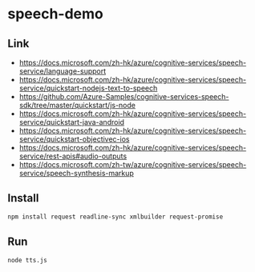 # speech-demo

## Link

- https://docs.microsoft.com/zh-hk/azure/cognitive-services/speech-service/language-support
- https://docs.microsoft.com/zh-hk/azure/cognitive-services/speech-service/quickstart-nodejs-text-to-speech
- https://github.com/Azure-Samples/cognitive-services-speech-sdk/tree/master/quickstart/js-node
- https://docs.microsoft.com/zh-hk/azure/cognitive-services/speech-service/quickstart-java-android
- https://docs.microsoft.com/zh-hk/azure/cognitive-services/speech-service/quickstart-objectivec-ios
- https://docs.microsoft.com/zh-hk/azure/cognitive-services/speech-service/rest-apis#audio-outputs
- https://docs.microsoft.com/zh-tw/azure/cognitive-services/speech-service/speech-synthesis-markup

## Install

```bash
npm install request readline-sync xmlbuilder request-promise
```

## Run

```bash
node tts.js
```
